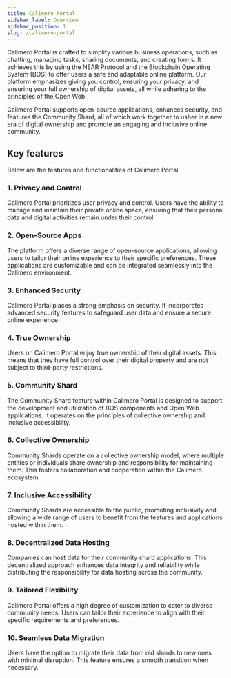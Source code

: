 ```yaml
---
title: Calimero Portal
sidebar_label: Overview
sidebar_position: 1
slug: /calimero-portal
---
```


Calimero Portal is crafted to simplify various business operations, such as chatting, managing tasks, sharing documents, and creating forms. It achieves this by using the NEAR Protocol and the Blockchain Operating System (BOS) to offer users a safe and adaptable online platform. Our platform emphasizes giving you control, ensuring your privacy, and ensuring your full ownership of digital assets, all while adhering to the principles of the Open Web.

Calimero Portal supports open-source applications, enhances security, and features the Community Shard, all of which work together to usher in a new era of digital ownership and promote an engaging and inclusive online community.

## Key features 

Below are the features and functionalities of Calimero Portal

### 1. Privacy and Control

Calimero Portal prioritizes user privacy and control. Users have the ability to manage and maintain their private online space, ensuring that their personal data and digital activities remain under their control.

### 2. Open-Source Apps

The platform offers a diverse range of open-source applications, allowing users to tailor their online experience to their specific preferences. These applications are customizable and can be integrated seamlessly into the Calimero environment.

### 3. Enhanced Security

Calimero Portal places a strong emphasis on security. It incorporates advanced security features to safeguard user data and ensure a secure online experience.

### 4. True Ownership

Users on Calimero Portal enjoy true ownership of their digital assets. This means that they have full control over their digital property and are not subject to third-party restrictions.

### 5. Community Shard

The Community Shard feature within Calimero Portal is designed to support the development and utilization of BOS components and Open Web applications. It operates on the principles of collective ownership and inclusive accessibility.

### 6. Collective Ownership

Community Shards operate on a collective ownership model, where multiple entities or individuals share ownership and responsibility for maintaining them. This fosters collaboration and cooperation within the Calimero ecosystem.

### 7. Inclusive Accessibility

Community Shards are accessible to the public, promoting inclusivity and allowing a wide range of users to benefit from the features and applications hosted within them.

### 8. Decentralized Data Hosting

Companies can host data for their community shard applications. This decentralized approach enhances data integrity and reliability while distributing the responsibility for data hosting across the community.

### 9. Tailored Flexibility

Calimero Portal offers a high degree of customization to cater to diverse community needs. Users can tailor their experience to align with their specific requirements and preferences.

### 10. Seamless Data Migration

Users have the option to migrate their data from old shards to new ones with minimal disruption. This feature ensures a smooth transition when necessary.
